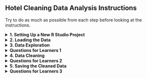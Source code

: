 ## Hotel Cleaning Data Analysis Instructions
Try to do as much as possible from each step before looking at the instructions.

<details>
<summary><b> 1. Setting Up a New R Studio Project</b></summary>
   
   1. **Navigate to Posit.cloud** in your web browser. <br>
   2. **Open a new R Studio project** in Posit Cloud.
   3. 
</details>

<details>
<summary><b> 2. Loading the Data</b></summary>
   
   1. **Upload the Dataset:**
   - In Posit Cloud, go to the "Files" pane and click on "Upload."  <br>
   - Upload the `hotel_bookings.csv` file.

   2. **Load the Dataset:**
   - Use the `read.csv` function to load the hotel bookings dataset. <br>
   ```r
   hotel_data <- read.csv("hotel_bookings.csv")
   ```
</details>

<details>
<summary><b>  3. Data Exploration </b></summary>

   1. **View the Data:** Use the `View` function to open the dataset in a spreadsheet-like view. <br>
   ```r
   View(hotel_data)
   ```

   2. **Summary Statistics:** Get a summary of the dataset to understand the basic statistics.
   ```r
   summary(hotel_data)
   ```

   3. **Structure of Data:** Check the structure to understand the data types and dimensions.
   ```r
   str(hotel_data)
   ```

   4. **Data Types in R:**
   - **Numeric:** Represents numbers.  <br>
   - **Integer:** Represents integer values (whole numbers).  <br>
   - **Character:** Represents text or string data.  <br>
   - **Factor:** Represents categorical data and can have levels.  <br>
   - **Logical:** Represents TRUE or FALSE values.  <br>
   - **Date/Time:** Represents date and time values.  <br>
   
</details>

<details>
<summary><b>  Questions for Learners 1 </b></summary>

   - How many rows and columns are in the dataset?  
   - What are the first few entries in the `hotel` column? 
   - What is the average lead time for bookings? 
   - What is the data type of the `arrival_date_year` column?

</details>

<details>
<summary><b>  4. Data Cleaning </b></summary>

   1. **Load `dplyr` Library:** Install and load the `dplyr` library for data manipulation.
   ```r
   install.packages("dplyr")
   library(dplyr)
   ```

   2. **Handle Missing Values:**
   - Check for missing values:
     ```r
     colSums(is.na(hotel_data))
     ```
   - Fill missing values in the `children` column with the median value:
     ```r
     hotel_data <- hotel_data %>%
         mutate(children = ifelse(is.na(children), median(children, na.rm = TRUE), children))
     ```
   - Verify that missing values have been filled:
     ```r
     colSums(is.na(hotel_data))
     ```

   3. **Convert Data Types:** Convert data types if necessary.
   
   - Convert `hotel` to factor:
     ```r
     hotel_data <- hotel_data %>%
         mutate(hotel = as.factor(hotel))
     ```
   - Convert `arrival_date_year` to integer:
     ```r
     hotel_data <- hotel_data %>%
         mutate(arrival_date_year = as.integer(arrival_date_year))
     ```

   4. **Remove Duplicates:**
   - Remove duplicate rows:
     ```r
     hotel_data <- hotel_data[!duplicated(hotel_data), ]
     ```

5. **Handle Outliers:** Remove outliers in the `adr` column (average daily rate).
   - Calculate the mean and standard deviation of `adr`:
     ```r
     mean_adr <- mean(hotel_data$adr, na.rm = TRUE)
     sd_adr <- sd(hotel_data$adr, na.rm = TRUE)
     ```
   - Remove outliers beyond 3 standard deviations:
     ```r
     hotel_data <- hotel_data %>%
         filter(adr < mean_adr + 3 * sd_adr)
     ```
</details>

<details>
<summary><b>  Questions for Learners 2</b></summary>

   - How many missing values are there in the `children` column before and after filling them? 
   - Why might you choose to fill missing values with the median instead of the mean?  
   - What data type is the `hotel` column after conversion?  
   - What data type is the `arrival_date_year` column after conversion?  
   - How many duplicate rows were found and removed?  
   - What criteria did you use to remove outliers in the `adr` column?  
   
</details>

<details>
<summary><b> 5. Saving the Cleaned Data </b></summary>

   1. **Save the Cleaned Data for Future Use:** <br>
   ```r
   write.csv(hotel_data, "Cleaned_Hotel_Bookings.csv", row.names = FALSE)
   ```
</details>

<details>
<summary><b> Questions for Learners 3</b></summary>

   - What function is used to save a dataframe to a CSV file?  <br>
   - Why is it important to save your cleaned data?
</details>
